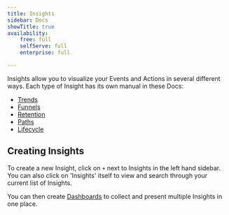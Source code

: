 ```yaml
---
title: Insights
sidebar: Docs
showTitle: true
availability:
    free: full
    selfServe: full
    enterprise: full

---
```


Insights allow you to visualize your Events and Actions in several different ways. Each type of Insight has its own manual in these Docs:

-   [Trends](/docs/user-guides/trends)
-   [Funnels](/docs/user-guides/funnels)
-   [Retention](/docs/user-guides/retention)
-   [Paths](/docs/user-guides/paths)
-   [Lifecycle](/docs/user-guides/lifecycle)

## Creating Insights

To create a new Insight, click on `+` next to Insights in the left hand sidebar. You can also click on 'Insights' itself to view and search through your current list of Insights.

You can then create [Dashboards](/docs/product-analytics/dashboards) to collect and present multiple Insights in one place.
